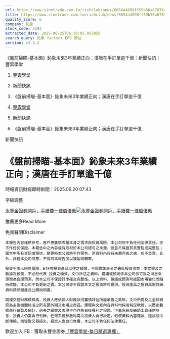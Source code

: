 ```yaml
---
url: https://www.sinotrade.com.tw/richclub/news/6854a4898ff59b56a6787642
title: https://www.sinotrade.com.tw/richclub/news/6854a4898ff59b56a6787642
quality_score: 6
company: 鈊象
stock_code: 3293
extracted_date: 2025-06-25T06:36:05.063850
search_query: 鈊象 factset EPS 預估
version: v3.3.2
---
```


《盤前掃瞄-基本面》鈊象未來3年業績正向；漢唐在手訂單逾千億｜新聞快訊｜豐雲學堂

1. [豐雲學堂](https://www.sinotrade.com.tw/richclub)
2. 新聞快訊
3. 《盤前掃瞄-基本面》鈊象未來3年業績正向；漢唐在手訂單逾千億

1. [豐雲學堂](https://www.sinotrade.com.tw/richclub)
2. 新聞快訊
3. 《盤前掃瞄-基本面》鈊象未來3年業績正向；漢唐在手訂單逾千億

新聞快訊

# 《盤前掃瞄-基本面》鈊象未來3年業績正向；漢唐在手訂單逾千億

時報資訊財經即時新聞｜2025.06.20 07:43

字級調整

[永豐金證券開戶，手續費一律超優惠](https://dmp.sinotrade.com.tw/t/rfs)[![永豐金證券開戶，手續費一律超優惠](https://richclub.azureedge.net/banner/67b6f0b48ec738281060dfe7/poster.jpg)](https://dmp.sinotrade.com.tw/t/rfs)

推薦更多Read More

免責聲明Disclaimer

```
本報告內容僅供參考，客戶應審慎考量本身之需求與投資風險，本公司恕不負任何法律責任，亦不作任何保證。本報告中之內容或有取材於本公司認可之來源，但並不保證其真實性或完整性；報告中所有資訊或預估，變更時本公司將不作預告，若資料內容有未盡完善之處，恕不負責。此外，非經本公司同意，不得將本報告加以複製或轉載。
  
投資不表示絕無風險，ETF等投資產品以往之績效，不保證該基金之最低投資收益；本文提及之數據及預測，不必然代表 投資之績效。文中所述之資料、建議或預測係本公司依可靠之消息來源而為合理預測，然本公司不保證其準確及完整性。以上資料、建議或預測可能因市場變化而隨時改變，本公司不負更新之責。本公司亦不保證本文之預測將可實現。投資產品之投資風險詳細資料請參閱產品公開說明書。
    
期權交易財務槓桿高，投資人應依個人財務狀況審慎評估所能承擔之風險。文中所提及之全球資訊為主管機關核准之所有國外期貨市場之商品。課程與文宣內容資料均採用特定軟體，以歷史數據進行繪製及統計，過去之績效及表現不可作為日後獲利之保證。下單系統及輔助工具僅供參考，投資人仍需自行判斷，任何系統參數均需由投資人自行設定，假使資料內容錯誤、延誤或中斷傳輸，而導致交易損失，投資人應自行負責，本公司不負任何法律責任。
```

歡迎加入 FB：獲取永豐金證券[「豐雲學堂-每日精選專欄」](https://www.facebook.com/SinoPacSecurities/)